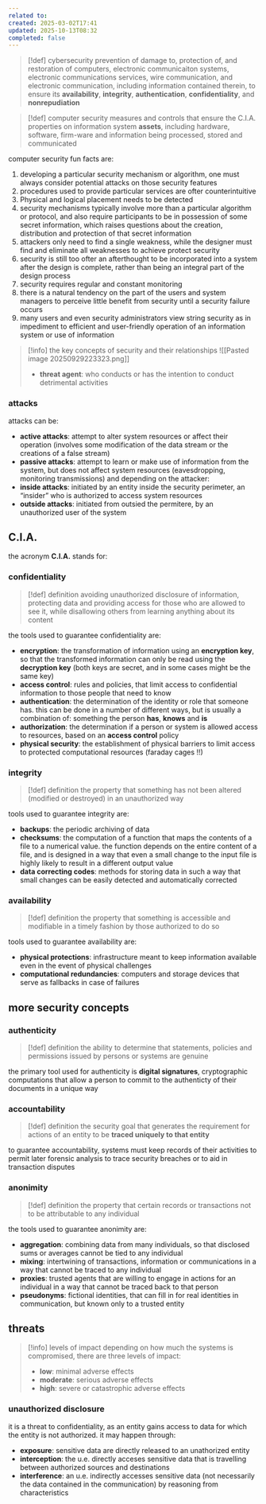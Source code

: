 ```yaml
---
related to:
created: 2025-03-02T17:41
updated: 2025-10-13T08:32
completed: false
---
```

>[!def] cybersecurity
>prevention of damage to, protection of, and restoration of computers, electronic communicaiton systems, electronic communications services, wire communication, and electronic communication, including information contained therein, to ensure its **availability**, **integrity**, **authentication**, **confidentiality**, and **nonrepudiation**

>[!def] computer security
measures and controls that ensure the C.I.A. properties on information system **assets**, including hardware, software, firm-ware and information being processed, stored and communicated

computer security fun facts are:
1. developing a particular security mechanism or algorithm, one must always consider potential attacks on those security features
2. procedures used to provide particular services are ofter counterintuitive
3. Physical and logical placement needs to be detected
4. security mechanisms typically involve more than a particular algorithm or protocol, and also require participants to be in possession of some secret information, which raises questions about the creation, distribution and protection of that secret information
5. attackers only need to find a single weakness, while the designer must find and eliminate all weaknesses to achieve protect security
6. security is still too ofter an afterthought to be incorporated into a system after the design is complete, rather than being an integral part of the design process
7. security requires regular and constant monitoring
8. there is a natural tendency on the part of the users and system managers to perceive little benefit from security until a security failure occurs
9. many users and even security administrators view string security as in impediment to efficient and user-friendly operation of an information system or use of information

>[!info] the key concepts of security and their relationships
![[Pasted image 20250929223323.png]]
>- **threat agent**: who conducts or has the intention to conduct detrimental activities
### attacks
attacks can be:
- **active attacks**: attempt to alter system resources or affect their operation (involves some modification of the data stream or the creations of a false stream)
- **passive attacks**: attempt to learn or make use of information from the system, but does not affect system resources (eavesdropping, monitoring transmissions)
and depending on the attacker:
- **inside attacks**: initiated by an entity inside the security perimeter, an “insider” who is authorized to access system resources
- **outside attacks**: initiated from outsied the permitere, by an unauthorized user of the system

## C.I.A.
the acronym **C.I.A.** stands for: 
### confidentiality 
>[!def] definition
>avoiding unauthorized disclosure of information, protecting data and providing access for those who are allowed to see it, while disallowing others from learning anything about its content

the tools used to guarantee confidentiality are:
- **encryption**: the transformation of information using an **encryption key**, so that the transformed information can only be read using the **decryption key** (both keys are secret, and in some cases might be the same key)
- **access control**: rules and policies, that limit access to confidential information to those people that need to know
- **authentication**: the determination of the identity or role that someone has. this can be done in a number of different ways, but is usually a combination of: something the person **has**, **knows** and **is**
- **authorization**: the determination if a person or system is allowed access to resources, based on an **access control** policy
- **physical security**: the establishment of physical barriers to limit access to protected computational resources (faraday cages !!)
### integrity
>[!def] definition
>the property that something has not been altered (modified or destroyed) in an unauthorized way

tools used to guarantee integrity are:
- **backups**: the periodic archiving of data
- **checksums**: the computation of a function that maps the contents of a file to a numerical value. the function depends on the entire content of a file, and is designed in a way that even a small change to the input file is highly likely to result in a different output value
- **data correcting codes**: methods for storing data in such a way that small changes can be easily detected and automatically corrected
### availability
>[!def] definition
>the property that something is accessible and modifiable in a timely fashion by those authorized to do so

tools used to guarantee availability are:
- **physical protections**: infrastructure meant to keep information available even in the event of physical challenges
- **computational redundancies**: computers and storage devices that serve as fallbacks in case of failures
## more security concepts
### authenticity
>[!def] definition
the ability to determine that statements, policies and permissions issued by persons or systems are genuine

the primary tool used for authenticity is **digital signatures**, cryptographic computations that allow a person to commit to the authenticty of their documents in a unique way
### accountability
>[!def] definition
the security goal that generates the requirement for actions of an entity to be **traced uniquely to that entity**

to guarantee accountability, systems must keep records of their activities to permit later forensic analysis to trace security breaches or to aid in transaction disputes
### anonimity
>[!def] definition
the property that certain records or transactions not to be attributable to any individual

the tools used to guarantee anonimity are:
- **aggregation**: combining data from many individuals, so that disclosed sums or averages cannot be tied to any individual
- **mixing**: intertwining of transactions, information or communications in a way that cannot be traced to any individual
- **proxies**: trusted agents that are willing to engage in actions for an individual in a way that cannot be traced back to that person
- **pseudonyms**: fictional identities, that can fill in for real identities in communication, but known only to a trusted entity
## threats
>[!info] levels of impact
depending on how much the systems is compromised, there are three levels of impact:
>- **low**: minimal adverse effects
>- **moderate**: serious adverse effects
>- **high**: severe or catastrophic adverse effects

### unauthorized disclosure
it is a threat to confidentiality, as an entity gains access to data for which the entity is not authorized. it may happen through:
- **exposure**: sensitive data are directly released to an unathorized entity
- **interception**: the u.e. directly acceses sensitive data that is travelling between authorized sources and destinations
- **interference**: an u.e. indirectly accesses sensitive data (not necessarily the data contained in the communication) by reasoning from characteristics 